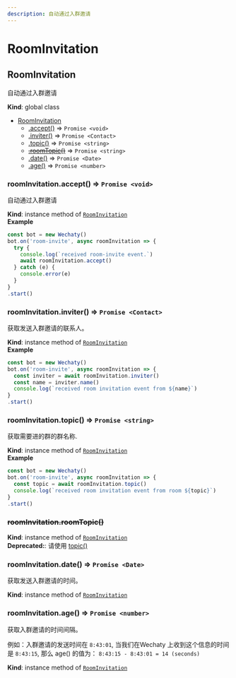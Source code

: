 ```yaml
---
description: 自动通过入群邀请
---
```


# RoomInvitation

## RoomInvitation

自动通过入群邀请

**Kind**: global class

* [RoomInvitation](room-invitation.md#roominvitation)
  * [.accept\(\)](room-invitation.md#roominvitation-accept-promise) ⇒ `Promise <void>`
  * [.inviter\(\)](room-invitation.md#roominvitation-inviter-contact) ⇒ `Promise <Contact>`
  * [.topic\(\)](room-invitation.md#roominvitation-topic-contact) ⇒ `Promise <string>`
  * [~~.roomTopic\(\)~~](room-invitation.md#roominvitation-roomtopic) ⇒ `Promise <string>`
  * [.date\(\)](room-invitation.md#roominvitation-date-promise) ⇒ `Promise <Date>`
  * [.age\(\)](room-invitation.md#roominvitation-age-number) ⇒ `Promise <number>`

### roomInvitation.accept\(\) ⇒ `Promise <void>`

自动通过入群邀请

**Kind**: instance method of [`RoomInvitation`](room-invitation.md#roominvitation)  
**Example**

```javascript
const bot = new Wechaty()
bot.on('room-invite', async roomInvitation => {
  try {
    console.log(`received room-invite event.`)
    await roomInvitation.accept()
  } catch (e) {
    console.error(e)
  }
}
.start()
```

### roomInvitation.inviter\(\) ⇒ `Promise <Contact>`

获取发送入群邀请的联系人。

**Kind**: instance method of [`RoomInvitation`](room-invitation.md#roominvitation)  
**Example**

```javascript
const bot = new Wechaty()
bot.on('room-invite', async roomInvitation => {
  const inviter = await roomInvitation.inviter()
  const name = inviter.name()
  console.log(`received room invitation event from ${name}`)
}
.start()
```

### roomInvitation.topic\(\) ⇒ `Promise <string>`

获取需要进的群的群名称.

**Kind**: instance method of [`RoomInvitation`](room-invitation.md#roominvitation)  
**Example**

```javascript
const bot = new Wechaty()
bot.on('room-invite', async roomInvitation => {
  const topic = await roomInvitation.topic()
  console.log(`received room invitation event from room ${topic}`)
}
.start()
```

### ~~roomInvitation.roomTopic\(\)~~

**Kind**: instance method of [`RoomInvitation`](room-invitation.md#RoomInvitation)  
**Deprecated:**: 请使用 [topic\(\) ](room-invitation.md#roominvitation-topic-contact)

### roomInvitation.date\(\) ⇒ `Promise <Date>`

获取发送入群邀请的时间。

**Kind**: instance method of [`RoomInvitation`](room-invitation.md#roominvitation)

### roomInvitation.age\(\) ⇒ `Promise <number>`

获取入群邀请的时间间隔。

例如：入群邀请的发送时间在 `8:43:01`, 当我们在Wechaty 上收到这个信息的时间是 `8:43:15`, 那么 age\(\) 的值为： `8:43:15 - 8:43:01 = 14 (seconds)`

**Kind**: instance method of [`RoomInvitation`](room-invitation.md#roominvitation)

